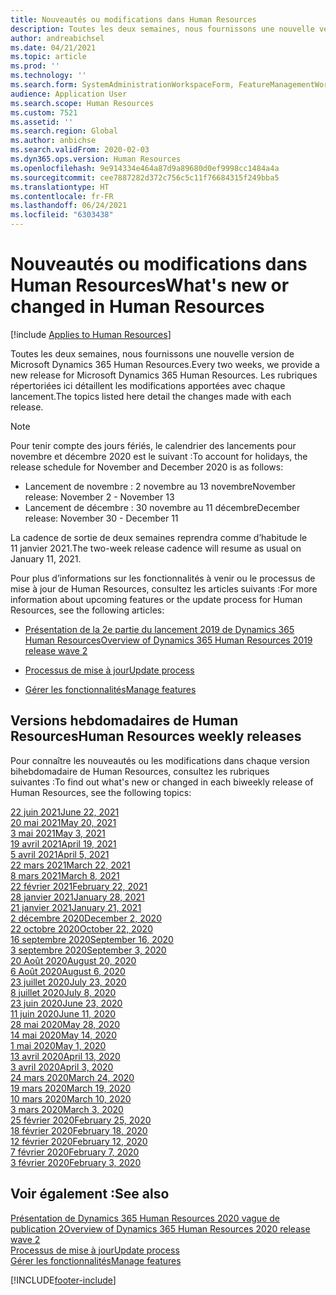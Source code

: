 ```yaml
---
title: Nouveautés ou modifications dans Human Resources
description: Toutes les deux semaines, nous fournissons une nouvelle version de Microsoft Dynamics 365 Human Resources. Les rubriques répertoriées ici détaillent les modifications apportées chaque semaine.
author: andreabichsel
ms.date: 04/21/2021
ms.topic: article
ms.prod: ''
ms.technology: ''
ms.search.form: SystemAdministrationWorkspaceForm, FeatureManagementWorkspace
audience: Application User
ms.search.scope: Human Resources
ms.custom: 7521
ms.assetid: ''
ms.search.region: Global
ms.author: anbichse
ms.search.validFrom: 2020-02-03
ms.dyn365.ops.version: Human Resources
ms.openlocfilehash: 9e914334e464a87d9a89680d0ef9998cc1484a4a
ms.sourcegitcommit: cee7887282d372c756c5c11f76684315f249bba5
ms.translationtype: HT
ms.contentlocale: fr-FR
ms.lasthandoff: 06/24/2021
ms.locfileid: "6303438"
---
```

# <a name="whats-new-or-changed-in-human-resources"></a><span data-ttu-id="d54fe-104">Nouveautés ou modifications dans Human Resources</span><span class="sxs-lookup"><span data-stu-id="d54fe-104">What's new or changed in Human Resources</span></span>

[!include [Applies to Human Resources](../includes/applies-to-hr.md)]

<span data-ttu-id="d54fe-105">Toutes les deux semaines, nous fournissons une nouvelle version de Microsoft Dynamics 365 Human Resources.</span><span class="sxs-lookup"><span data-stu-id="d54fe-105">Every two weeks, we provide a new release for Microsoft Dynamics 365 Human Resources.</span></span> <span data-ttu-id="d54fe-106">Les rubriques répertoriées ici détaillent les modifications apportées avec chaque lancement.</span><span class="sxs-lookup"><span data-stu-id="d54fe-106">The topics listed here detail the changes made with each release.</span></span>

>[!NOTE]
><span data-ttu-id="d54fe-107">Pour tenir compte des jours fériés, le calendrier des lancements pour novembre et décembre 2020 est le suivant :</span><span class="sxs-lookup"><span data-stu-id="d54fe-107">To account for holidays, the release schedule for November and December 2020 is as follows:</span></span>
>
>- <span data-ttu-id="d54fe-108">Lancement de novembre : 2 novembre au 13 novembre</span><span class="sxs-lookup"><span data-stu-id="d54fe-108">November release: November 2 - November 13</span></span>
>- <span data-ttu-id="d54fe-109">Lancement de décembre : 30 novembre au 11 décembre</span><span class="sxs-lookup"><span data-stu-id="d54fe-109">December release: November 30 - December 11</span></span>
> 
><span data-ttu-id="d54fe-110">La cadence de sortie de deux semaines reprendra comme d’habitude le 11 janvier 2021.</span><span class="sxs-lookup"><span data-stu-id="d54fe-110">The two-week release cadence will resume as usual on January 11, 2021.</span></span>

<span data-ttu-id="d54fe-111">Pour plus d’informations sur les fonctionnalités à venir ou le processus de mise à jour de Human Resources, consultez les articles suivants :</span><span class="sxs-lookup"><span data-stu-id="d54fe-111">For more information about upcoming features or the update process for Human Resources, see the following articles:</span></span> 

- [<span data-ttu-id="d54fe-112">Présentation de la 2e partie du lancement 2019 de Dynamics 365 Human Resources</span><span class="sxs-lookup"><span data-stu-id="d54fe-112">Overview of Dynamics 365 Human Resources 2019 release wave 2</span></span>](/dynamics365-release-plan/2019wave2/dynamics365-human-resources/)

- [<span data-ttu-id="d54fe-113">Processus de mise à jour</span><span class="sxs-lookup"><span data-stu-id="d54fe-113">Update process</span></span>](hr-admin-setup-update-process.md)

- [<span data-ttu-id="d54fe-114">Gérer les fonctionnalités</span><span class="sxs-lookup"><span data-stu-id="d54fe-114">Manage features</span></span>](hr-admin-manage-features.md)

## <a name="human-resources-weekly-releases"></a><span data-ttu-id="d54fe-115">Versions hebdomadaires de Human Resources</span><span class="sxs-lookup"><span data-stu-id="d54fe-115">Human Resources weekly releases</span></span>

<span data-ttu-id="d54fe-116">Pour connaître les nouveautés ou les modifications dans chaque version bihebdomadaire de Human Resources, consultez les rubriques suivantes :</span><span class="sxs-lookup"><span data-stu-id="d54fe-116">To find out what's new or changed in each biweekly release of Human Resources, see the following topics:</span></span>

[<span data-ttu-id="d54fe-117">22 juin 2021</span><span class="sxs-lookup"><span data-stu-id="d54fe-117">June 22, 2021</span></span>](hr-whats-new-2021-06-22.md)</br>
[<span data-ttu-id="d54fe-118">20 mai 2021</span><span class="sxs-lookup"><span data-stu-id="d54fe-118">May 20, 2021</span></span>](hr-whats-new-2021-05-20.md)</br>
[<span data-ttu-id="d54fe-119">3 mai 2021</span><span class="sxs-lookup"><span data-stu-id="d54fe-119">May 3, 2021</span></span>](hr-whats-new-2021-05-03.md)</br>
[<span data-ttu-id="d54fe-120">19 avril 2021</span><span class="sxs-lookup"><span data-stu-id="d54fe-120">April 19, 2021</span></span>](hr-whats-new-2021-04-19.md)</br>
[<span data-ttu-id="d54fe-121">5 avril 2021</span><span class="sxs-lookup"><span data-stu-id="d54fe-121">April 5, 2021</span></span>](hr-whats-new-2021-04-05.md)</br>
[<span data-ttu-id="d54fe-122">22 mars 2021</span><span class="sxs-lookup"><span data-stu-id="d54fe-122">March 22, 2021</span></span>](hr-whats-new-2021-03-22.md)</br>
[<span data-ttu-id="d54fe-123">8 mars 2021</span><span class="sxs-lookup"><span data-stu-id="d54fe-123">March 8, 2021</span></span>](hr-whats-new-2021-03-08.md)</br>
[<span data-ttu-id="d54fe-124">22 février 2021</span><span class="sxs-lookup"><span data-stu-id="d54fe-124">February 22, 2021</span></span>](hr-whats-new-2021-02-22.md)</br>
[<span data-ttu-id="d54fe-125">28 janvier 2021</span><span class="sxs-lookup"><span data-stu-id="d54fe-125">January 28, 2021</span></span>](hr-whats-new-2021-01-28.md)</br>
[<span data-ttu-id="d54fe-126">21 janvier 2021</span><span class="sxs-lookup"><span data-stu-id="d54fe-126">January 21, 2021</span></span>](hr-whats-new-2021-01-21.md)</br>
[<span data-ttu-id="d54fe-127">2 décembre 2020</span><span class="sxs-lookup"><span data-stu-id="d54fe-127">December 2, 2020</span></span>](hr-whats-new-2020-12-02.md)</br>
[<span data-ttu-id="d54fe-128">22 octobre 2020</span><span class="sxs-lookup"><span data-stu-id="d54fe-128">October 22, 2020</span></span>](hr-whats-new-2020-10-22.md)</br>
[<span data-ttu-id="d54fe-129">16 septembre 2020</span><span class="sxs-lookup"><span data-stu-id="d54fe-129">September 16, 2020</span></span>](hr-whats-new-2020-09-16.md)</br>
[<span data-ttu-id="d54fe-130">3 septembre 2020</span><span class="sxs-lookup"><span data-stu-id="d54fe-130">September 3, 2020</span></span>](hr-whats-new-2020-09-03.md)</br>
[<span data-ttu-id="d54fe-131">20 Août 2020</span><span class="sxs-lookup"><span data-stu-id="d54fe-131">August 20, 2020</span></span>](hr-whats-new-2020-08-20.md)</br>
[<span data-ttu-id="d54fe-132">6 Août 2020</span><span class="sxs-lookup"><span data-stu-id="d54fe-132">August 6, 2020</span></span>](hr-whats-new-2020-08-06.md)</br>
[<span data-ttu-id="d54fe-133">23 juillet 2020</span><span class="sxs-lookup"><span data-stu-id="d54fe-133">July 23, 2020</span></span>](hr-whats-new-2020-07-23.md)</br>
[<span data-ttu-id="d54fe-134">8 juillet 2020</span><span class="sxs-lookup"><span data-stu-id="d54fe-134">July 8, 2020</span></span>](hr-whats-new-2020-07-08.md)</br>
[<span data-ttu-id="d54fe-135">23 juin 2020</span><span class="sxs-lookup"><span data-stu-id="d54fe-135">June 23, 2020</span></span>](hr-whats-new-2020-06-23.md)</br>
[<span data-ttu-id="d54fe-136">11 juin 2020</span><span class="sxs-lookup"><span data-stu-id="d54fe-136">June 11, 2020</span></span>](hr-whats-new-2020-06-11.md)</br>
[<span data-ttu-id="d54fe-137">28 mai 2020</span><span class="sxs-lookup"><span data-stu-id="d54fe-137">May 28, 2020</span></span>](hr-whats-new-2020-05-28.md)</br>
[<span data-ttu-id="d54fe-138">14 mai 2020</span><span class="sxs-lookup"><span data-stu-id="d54fe-138">May 14, 2020</span></span>](hr-whats-new-2020-05-14.md)</br>
[<span data-ttu-id="d54fe-139">1 mai 2020</span><span class="sxs-lookup"><span data-stu-id="d54fe-139">May 1, 2020</span></span>](hr-whats-new-2020-05-01.md)</br>
[<span data-ttu-id="d54fe-140">13 avril 2020</span><span class="sxs-lookup"><span data-stu-id="d54fe-140">April 13, 2020</span></span>](hr-whats-new-2020-04-13.md)</br>
[<span data-ttu-id="d54fe-141">3 avril 2020</span><span class="sxs-lookup"><span data-stu-id="d54fe-141">April 3, 2020</span></span>](hr-whats-new-2020-04-03.md)</br>
[<span data-ttu-id="d54fe-142">24 mars 2020</span><span class="sxs-lookup"><span data-stu-id="d54fe-142">March 24, 2020</span></span>](hr-whats-new-2020-03-24.md)</br>
[<span data-ttu-id="d54fe-143">19 mars 2020</span><span class="sxs-lookup"><span data-stu-id="d54fe-143">March 19, 2020</span></span>](hr-whats-new-2020-03-19.md)</br>
[<span data-ttu-id="d54fe-144">10 mars 2020</span><span class="sxs-lookup"><span data-stu-id="d54fe-144">March 10, 2020</span></span>](hr-whats-new-2020-03-10.md)</br>
[<span data-ttu-id="d54fe-145">3 mars 2020</span><span class="sxs-lookup"><span data-stu-id="d54fe-145">March 3, 2020</span></span>](hr-whats-new-2020-03-03.md)</br>
[<span data-ttu-id="d54fe-146">25 février 2020</span><span class="sxs-lookup"><span data-stu-id="d54fe-146">February 25, 2020</span></span>](hr-whats-new-2020-02-25.md)</br>
[<span data-ttu-id="d54fe-147">18 février 2020</span><span class="sxs-lookup"><span data-stu-id="d54fe-147">February 18, 2020</span></span>](hr-whats-new-2020-02-18.md)</br>
[<span data-ttu-id="d54fe-148">12 février 2020</span><span class="sxs-lookup"><span data-stu-id="d54fe-148">February 12, 2020</span></span>](hr-whats-new-2020-02-12.md)</br>
[<span data-ttu-id="d54fe-149">7 février 2020</span><span class="sxs-lookup"><span data-stu-id="d54fe-149">February 7, 2020</span></span>](hr-whats-new-2020-02-07.md)</br>
[<span data-ttu-id="d54fe-150">3 février 2020</span><span class="sxs-lookup"><span data-stu-id="d54fe-150">February 3, 2020</span></span>](hr-whats-new-2020-02-03.md)

## <a name="see-also"></a><span data-ttu-id="d54fe-151">Voir également :</span><span class="sxs-lookup"><span data-stu-id="d54fe-151">See also</span></span>

[<span data-ttu-id="d54fe-152">Présentation de Dynamics 365 Human Resources 2020 vague de publication 2</span><span class="sxs-lookup"><span data-stu-id="d54fe-152">Overview of Dynamics 365 Human Resources 2020 release wave 2</span></span>](/dynamics365-release-plan/2020wave2/human-resources/dynamics365-human-resources/)</br>
[<span data-ttu-id="d54fe-153">Processus de mise à jour</span><span class="sxs-lookup"><span data-stu-id="d54fe-153">Update process</span></span>](hr-admin-setup-update-process.md)</br>
[<span data-ttu-id="d54fe-154">Gérer les fonctionnalités</span><span class="sxs-lookup"><span data-stu-id="d54fe-154">Manage features</span></span>](hr-admin-manage-features.md)


[!INCLUDE[footer-include](../includes/footer-banner.md)]
